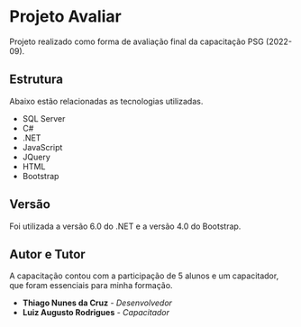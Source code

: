# Projeto Avaliar

Projeto realizado como forma de avaliação final da capacitação PSG (2022-09).

## Estrutura

Abaixo estão relacionadas as tecnologias utilizadas.

* SQL Server
* C#
* .NET
* JavaScript
* JQuery
* HTML
* Bootstrap

## Versão

Foi utilizada a versão 6.0 do .NET e a versão 4.0 do Bootstrap.

## Autor e Tutor 

A capacitação contou com a participação de 5 alunos e um capacitador, que foram essenciais para minha formação.

* **Thiago Nunes da Cruz** - *Desenvolvedor*
* **Luiz Augusto Rodrigues** - *Capacitador*
